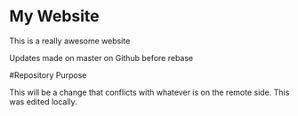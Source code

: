 # My Website

This is a really awesome website

Updates made on master on Github before rebase

#Repository Purpose

This will be a change that conflicts
with whatever is on the remote side.
This was edited locally. 

